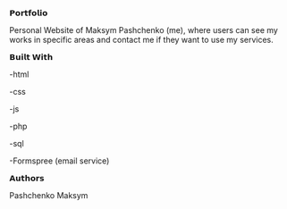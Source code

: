 𝗣𝗼𝗿𝘁𝗳𝗼𝗹𝗶𝗼 

Personal Website of Maksym Pashchenko (me), where users can see my works in specific areas and contact me if they want to use my services.

𝗕𝘂𝗶𝗹𝘁 𝗪𝗶𝘁𝗵

-html

-css

-js

-php

-sql

-Formspree (email service)

𝗔𝘂𝘁𝗵𝗼𝗿𝘀

Pashchenko Maksym

